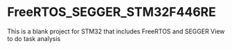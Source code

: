 # FreeRTOS_SEGGER_STM32F446RE
This is a blank project for STM32 that includes FreeRTOS and SEGGER View to do task analysis

